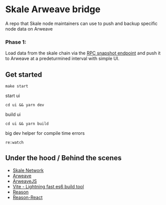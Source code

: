 # Skale Arweave bridge

A repo that Skale node maintainers can use to push and backup specific node data on Arweave

### Phase 1:

Load data from the skale chain via the [RPC snapshot endpoint](https://github.com/skalenetwork/skaled/blob/a7d54ed7658609ad96f30eaf33af6e31442e7905/docs/snapshots.md) and push it to Arweave at a predeturmined interval with simple UI.

## Get started

`make start`

start ui

`cd ui && yarn dev`

build ui

`cd ui && yarn build`

big dev helper for compile time errors

`re:watch`

## Under the hood / Behind the scenes

- [Skale Network](https://skale.network/)
- [Arweave](https://www.arweave.org/)
- [ArweaveJS](https://github.com/ArweaveTeam/arweave-js)
- [Vite - Lightning fast es6 build tool](https://github.com/vitejs/vite/)
- [Reason](https://reasonml.github.io/)
- [Reason-React](https://github.com/reasonml/reason-react)
